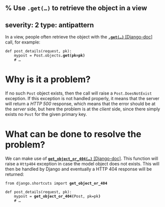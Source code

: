 % Use <code>.get(&hellip;)</code> to retrieve the object in a view
---
severity: 2
type: antipattern
---

In a view, people often retrieve the object with the
[**<code>.get(&hellip;)</code>** [Django-doc]](https://docs.djangoproject.com/en/dev/ref/models/querysets/#get)
call, for example:

<pre class="python"><code>def post_details(request, pk):
    mypost = Post.objects<b>.get(pk=pk)</b>
    # &hellip;</code></pre>

# Why is it a problem?

If no such `Post` object exists, then the call will raise a `Post.DoesNotExist`
exception. If this exception is not handled properly, it means that the server
will return a *HTTP 500* response, which means that the error should be at the
*server* side, but here the problem is at the *client* side, since there simply
exists no `Post` for the given primary key.

# What can be done to resolve the problem?

We can make use of
[**<code>get_object_or_404(&hellip;)</code>** [Django-doc]](https://docs.djangoproject.com/en/dev/topics/http/shortcuts/#get-object-or-404).
This function will raise a `Http404` exception in case the model object does not
exists. This will then be handled by Django and eventually a HTTP 404 response
will be returned:

<pre class="python"><code>from django.shortcuts import <b>get_object_or_404</b>

def post_details(request, pk):
    mypost = <b>get_object_or_404(</b>Post, pk=pk<b>)</b>
    # &hellip;</code></pre>
